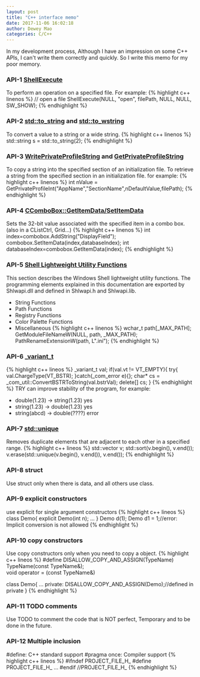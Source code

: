 ```yaml
--- 
layout: post 
title: "C++ interface memo" 
date: 2017-11-06 16:02:18 
author: Dewey Mao 
categories: C/C++ 
--- 
```

In my development process, Although I have an impression on some C++ APIs, I can't write them correctly and quickly. So I write this memo for my poor memory.

### API-1 <a href="https://msdn.microsoft.com/en-us/library/windows/desktop/bb762153(v=vs.85).aspx" target="_blank">ShellExecute</a>
To perform an operation on a specified file. For example:
{% highlight c++ linenos %}
// open a file
ShellExecute(NULL, "open", filePath, NULL, NULL, SW_SHOW);
{% endhighlight %}

### API-2 <a href="https://msdn.microsoft.com/zh-cn/library/ee404875.aspx" target="_blank">std::to_string</a> and <a href="https://msdn.microsoft.com/zh-cn/library/ee404765.aspx" target="_blank">std::to_wstring</a>
To convert a value to a string or a wide string.
{% highlight c++ linenos %}
std::string s = std::to_string(2);
{% endhighlight %}

### API-3 <a href="https://msdn.microsoft.com/en-us/library/ms725501(VS.85).aspx" target="_blank">WritePrivateProfileString</a> and <a href="https://msdn.microsoft.com/zh-cn/library/ms724353.aspx" target="_blank">GetPrivateProfileString</a>
To copy a string into the specified section of an initialization file.
To retrieve a string from the specified section in an initialization file.
for example:
{% highlight c++ linenos %}
int nValue = GetPrivateProfileInt("AppName","SectionName",nDefaultValue,filePath);
{% endhighlight %}

### API-4 <a href="https://docs.microsoft.com/en-us/cpp/mfc/reference/ccombobox-class#setitemdata" target="_blank">CComboBox::GetItemData/SetItemData</a>
Sets the 32-bit value associated with the specified item in a combo box.(also in a CListCtrl, Grid...)
{% highlight c++ linenos %}
int index=combobox.AddString("DisplayField");
combobox.SetItemData(index,databaseIndex);
int databaseIndex=combobox.GetItemData(index);
{% endhighlight %}

### API-5 <a href="https://msdn.microsoft.com/en-us/library/windows/desktop/bb759844(v=vs.85).aspx" target="_blank">Shell Lightweight Utility Functions</a>
This section describes the Windows Shell lightweight utility functions. The programming elements explained in this documentation are exported by Shlwapi.dll and defined in Shlwapi.h and Shlwapi.lib.
- String Functions
- Path Functions
- Registry Functions
- Color Palette Functions
- Miscellaneous
{% highlight c++ linenos %}
wchar_t path[_MAX_PATH];
GetModuleFileNameW(NULL, path, _MAX_PATH);
PathRenameExtensionW(path, L".ini");
{% endhighlight %}

### API-6 <a href="https://docs.microsoft.com/en-us/cpp/cpp/variant-t-class" target="_blank"> _variant_t </a>
{% highlight c++ lineos %}
_variant_t val;
if(val.vt != VT_EMPTY){
	try{
	val.ChargeType(VT_BSTR);
	}catch(_com_error e){};
	char* cs = _com_util::ConvertBSTRToString(val.bstrVal);
	delete[] cs;
}
{% endhighlight %}
TRY can improve stability of the program, for example:
- double(1.23) -> string(1.23) yes
- string(1.23) -> double(1.23) yes
- string(abcd) -> double(????) error 

### API-7 <a href="https://docs.microsoft.com/en-us/cpp/standard-library/algorithm-functions#unique" target="_blank"> std::unique </a>
Removes duplicate elements that are adjacent to each other in a specified range.
{% highlight c++ lineos %}
std::vector v;
std::sort(v.begin(), v.end());
v.erase(std::unique(v.begin(), v.end()), v.end());
{% endhighlight %}

### API-8 struct
Use struct only when there is data, and all others use class.

### API-9 explicit constructors
use explicit for single argument constructors
{% highlight c++ lineos %}
class Demo{
	explicit Demo(int n);
	...
}
Demo d(1);
Demo d1 = 1;//error: Implicit conversion is not allowed
{% endhighlight %}

### API-10 copy constructors
Use copy constructors only when you need to copy a object.
{% highlight c++ lineos %}
#define DISALLOW_COPY_AND_ASSIGN(TypeName)\
TypeName(const TypeName&);\
void operator = (const TypeName&)

class Demo{
	...
private:
	DISALLOW_COPY_AND_ASSIGN(Demo);//defined in private
}
{% endhighlight %}

### API-11 TODO comments
Use TODO to comment the code that is NOT perfect, Temporary and to be done in the future.

### API-12 Multiple inclusion
#define: C++ standard support
#pragma once: Compiler support
{% highlight c++ lineos %}
#ifndef PROJECT_FILE_H_
#define PROJECT_FILE_H_
...
#endif //PROJECT_FILE_H_
{% endhighlight %}